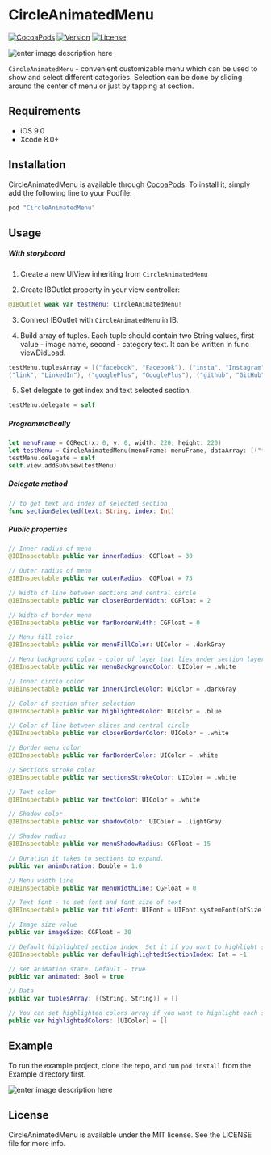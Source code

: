 # CircleAnimatedMenu

[![CocoaPods](https://img.shields.io/cocoapods/p/CircleMenu.svg)](https://cocoapods.org/pods/CircleMenu)
[![Version](https://img.shields.io/cocoapods/v/CircleAnimatedMenu.svg?style=flat)](http://cocoapods.org/pods/CircleAnimatedMenu)
[![License](https://img.shields.io/cocoapods/l/CircleMenu.svg?style=flat)](https://https://github.com/redwerk/CircleAnimatedMenu/blob/master/LICENSE)

![enter image description here](http://i1024.photobucket.com/albums/y307/sanya_av13/circleMenuImage_zps18ttsetz.png)

`CircleAnimatedMenu` - convenient customizable menu which can be used to show and select different categories. Selection can be done by sliding around the center of menu or just by tapping at section.

## Requirements

- iOS 9.0
- Xcode 8.0+

## Installation

CircleAnimatedMenu is available through [CocoaPods](http://cocoapods.org). To install
it, simply add the following line to your Podfile:

```ruby
pod "CircleAnimatedMenu"
```

## Usage

##### With storyboard

1) Create a new UIView inheriting from `CircleAnimatedMenu`

2) Create IBOutlet property in your view controller:
```swift
@IBOutlet weak var testMenu: CircleAnimatedMenu!
```
3) Connect IBOutlet with `CircleAnimatedMenu` in IB.

4) Build array of tuples. Each tuple should contain two String values, first value - image name, second - category text. It can be written in func viewDidLoad.

```swift
testMenu.tuplesArray = [("facebook", "Facebook"), ("insta", "Instagram"), ("twit", "Twitter"),
("link", "LinkedIn"), ("googlePlus", "GooglePlus"), ("github", "GitHub")];
```
5) Set delegate to get index and text selected section.
```swift
testMenu.delegate = self
```

##### Programmatically

```swift
let menuFrame = CGRect(x: 0, y: 0, width: 220, height: 220)
let testMenu = CircleAnimatedMenu(menuFrame: menuFrame, dataArray: [("facebook", "Facebook"), ("insta", "Instagram"), ("twit", "Twitter"), ("link", "LinkedIn"), ("googlePlus", "GooglePlus"), ("github", "GitHub")])
testMenu.delegate = self
self.view.addSubview(testMenu)
```

##### Delegate method

```swift
// to get text and index of selected section
func sectionSelected(text: String, index: Int)
```

##### Public properties

```swift
// Inner radius of menu
@IBInspectable public var innerRadius: CGFloat = 30

// Outer radius of menu
@IBInspectable public var outerRadius: CGFloat = 75

// Width of line between sections and central circle
@IBInspectable public var closerBorderWidth: CGFloat = 2

// Width of border menu
@IBInspectable public var farBorderWidth: CGFloat = 0 

// Menu fill color
@IBInspectable public var menuFillColor: UIColor = .darkGray

// Menu background color - color of layer that lies under section layers and inner circle layer
@IBInspectable public var menuBackgroundColor: UIColor = .white

// Inner circle color
@IBInspectable public var innerCircleColor: UIColor = .darkGray

// Color of section after selection
@IBInspectable public var highlightedColor: UIColor = .blue

// Color of line between slices and central circle
@IBInspectable public var closerBorderColor: UIColor = .white

// Border menu color
@IBInspectable public var farBorderColor: UIColor = .white

// Sections stroke color
@IBInspectable public var sectionsStrokeColor: UIColor = .white

// Text color
@IBInspectable public var textColor: UIColor = .white

// Shadow color
@IBInspectable public var shadowColor: UIColor = .lightGray 

// Shadow radius
@IBInspectable public var menuShadowRadius: CGFloat = 15

// Duration it takes to sections to expand.
public var animDuration: Double = 1.0

// Menu width line
@IBInspectable public var menuWidthLine: CGFloat = 0

// Text font - to set font and font size of text
@IBInspectable public var titleFont: UIFont = UIFont.systemFont(ofSize: 13)

// Image size value
public var imageSize: CGFloat = 30

// Default highlighted section index. Set it if you want to highlight some section at start
@IBInspectable public var defaulHighlightedtSectionIndex: Int = -1 

// set animation state. Default - true
public var animated: Bool = true 

// Data
public var tuplesArray: [(String, String)] = []

// You can set highlighted colors array if you want to highlight each section separately
public var highlightedColors: [UIColor] = []
```

## Example

To run the example project, clone the repo, and run `pod install` from the Example directory first.

![enter image description here](http://i.giphy.com/MVkkFmF29d1EA.gif)

## License

CircleAnimatedMenu is available under the MIT license. See the LICENSE file for more info.
